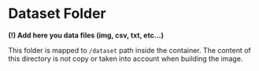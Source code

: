 # Dataset Folder

**(!) Add here you data files (img, csv, txt, etc...)**

This folder is mapped to `/dataset` path inside the container. The content of this directory is not copy or taken into account when building the image.

